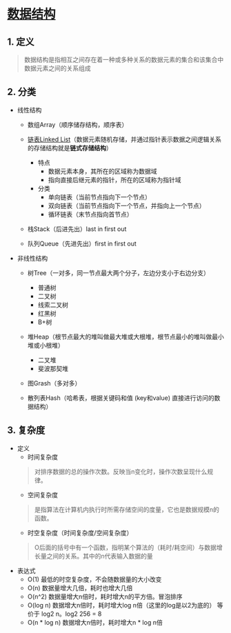 # [数据结构](https://blog.csdn.net/yeyazhishang/article/details/82353846)

## 1. 定义
> 数据结构是指相互之间存在着一种或多种关系的数据元素的集合和该集合中数据元素之间的关系组成

## 2. 分类
- 线性结构
    - 数组Array（顺序储存结构，顺序表）

    - [链表Linked List](http://data.biancheng.net/view/160.html)（数据元素随机存储，并通过指针表示数据之间逻辑关系的存储结构就是**链式存储结构**）
      - 特点
          - 数据元素本身，其所在的区域称为数据域
          - 指向直接后继元素的指针，所在的区域称为指针域
      - 分类
          - 单向链表（当前节点指向下一个节点）
          - 双向链表（当前节点指向下一个节点，并指向上一个节点）
          - 循环链表（末节点指向首节点）

    - 栈Stack（后进先出）last in first out

    - 队列Queue（先进先出）first in first out

- 非线性结构
    - 树Tree（一对多，同一节点最大两个分子，左边分支小于右边分支）
      - 普通树
      - 二叉树
      - 线索二叉树
      - 红黑树
      - B+树

    - 堆Heap（根节点最大的堆叫做最大堆或大根堆，根节点最小的堆叫做最小堆或小根堆）
      - 二叉堆
      - 斐波那契堆

    - 图Grash（多对多）

    - 散列表Hash（哈希表，根据关键码和值 (key和value) 直接进行访问的数据结构）

## 3. 复杂度
- 定义
  - 时间复杂度
  > 对排序数据的总的操作次数。反映当n变化时，操作次数呈现什么规律。
  - 空间复杂度
  > 是指算法在计算机内执行时所需存储空间的度量，它也是数据规模n的函数。
  - 时空复杂度（时间复杂度/空间复杂度）
  > O后面的括号中有一个函数，指明某个算法的（耗时/耗空间）与数据增长量之间的关系。其中的n代表输入数据的量
- 表达式
    - O(1) 最低的时空复杂度，不会随数据量的大小改变
    - O(n) 数据量增大几倍，耗时也增大几倍
    - O(n^2) 数据量增大n倍时，耗时增大n的平方倍。冒泡排序
    - O(log n) 数据增大n倍时，耗时增大log n倍（这里的log是以2为底的） 等价于 log2 n。log2 256 = 8
    - O(n * log n) 数据增大n倍时，耗时增大n * log n倍




